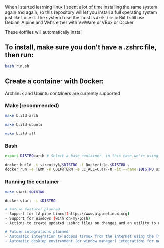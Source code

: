 When I started learning linux I spent a lot of time installing the same system again and again, so this repository will let you install a full operating system just like I use it.
The system I use the most is `Arch Linux`
But I still use Debian, Alpine and VM's either with VMWare or VBox or Docker

These dotfiles will automatically install

## To install, make sure you don't have a .zshrc file, then run:

```bash
bash run.sh
```

## Create a container with Docker:

Archlinux and Ubuntu containers are currently supported

### Make (recommended)

```bash
make build-arch
```

```bash
make build-ubuntu
```

```bash
make build-all
```

### Bash

```bash
export DISTRO=arch # Select a base container, in this case we're using archlinux
```

```bash
docker build -t sirenityk/$DISTRO -f Dockerfile.$DISTRO .
docker run -e TERM -e COLORTERM -e LC_ALL=C.UTF-8 -it --name $DISTRO sirenityk/$DISTRO
```

### Running the container

```bash
make start-$DISTRO
```

```bash
docker start -i $DISTRO

# Future features planned
- Support for [Alpine Linux](https://www.alpinelinux.org)
- Support for Windows (with oh-my-posh)
- Actions to create updated .zshrc files on changes and an utility to update the .zshrc file. This will maintain every machine's .zshrc file updated

# Future integrations planned
- Automatic integration to access termux from the internet using the [tor network](https://wiki.termux.com/wiki/Bypassing_NAT#Tor)
- Automatic desktop environment (or window manager) integrations for new virtual machines
```
